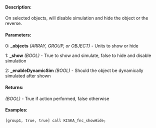 #### Description:
On selected objects, will disable simulation and hide the object or the reverse.

#### Parameters:
0: **_objects** *(ARRAY, GROUP, or OBJECT)* - Units to show or hide

1: **_show** *(BOOL)* - True to show and simulate, false to hide and disable simulation

2: **_enableDynamicSim** *(BOOL)* - Should the object be dynamically simulated after shown

#### Returns:
*(BOOL)* - True if action performed, false otherwise

#### Examples:
```sqf
[group1, true, true] call KISKA_fnc_showHide;
```

